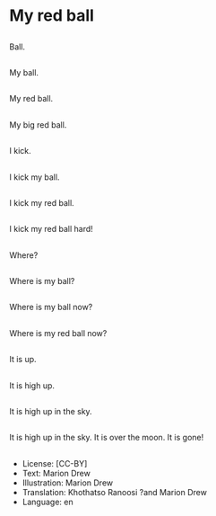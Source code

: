 # My red ball

##
Ball.

##
My ball.

##
My red ball.

##
My big red ball.

##
I kick.

##
I kick my ball.

##
I kick my red ball.

##
I kick my red ball hard!

##
Where?

##
Where is my ball?

##
Where is my ball now?

##
Where is my red ball
now?

##
It is up.

##
It is high up.

##
It is high up in the sky.

##
It is high up in the sky.
It is over the moon.
It is gone!

##
* License: [CC-BY]
* Text: Marion Drew
* Illustration: Marion Drew
* Translation: Khothatso Ranoosi ?and Marion Drew
* Language: en
